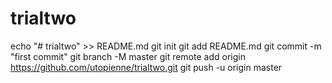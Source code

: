 # trialtwo
echo "# trialtwo" >> README.md
git init
git add README.md
git commit -m "first commit"
git branch -M master
git remote add origin https://github.com/utopienne/trialtwo.git
git push -u origin master
